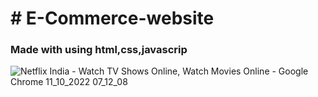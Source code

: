 <h1># E-Commerce-website</h1>

<h3>Made with using html,css,javascrip</h3>



![Netflix India - Watch TV Shows Online, Watch Movies Online - Google Chrome 11_10_2022 07_12_08](https://user-images.githubusercontent.com/109124944/195115348-6f44148a-2eb5-4754-8959-c926bf6fe9e2.png)
